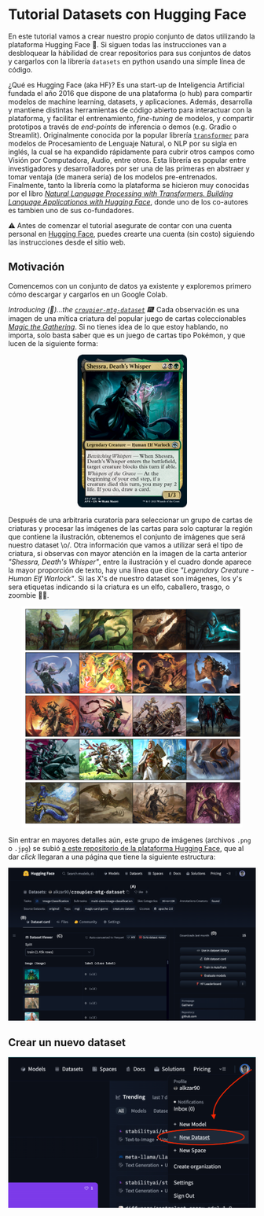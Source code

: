 # Tutorial Datasets con Hugging Face


En este tutorial vamos a crear nuestro propio conjunto de datos utilizando
la plataforma Hugging Face 🤗. Si siguen todas las instrucciones van a desbloquear la hábilidad de crear repositorios para sus conjuntos de datos y cargarlos con la librería `datasets` en python usando una simple
línea de código.

¿Qué es Hugging Face (aka HF)? Es una start-up de Inteligencia Artificial fundada el año 2016 que dispone de una plataforma (o hub) para compartir modelos de machine learning, datasets, y aplicaciones. Además, desarrolla y mantiene distintas herramientas de código abierto para interactuar con la plataforma, y facilitar el entrenamiento, _fine-tuning_ de modelos, y compartir prototipos a través de _end-points_ de inferencia o demos (e.g. Gradio o Streamlit). Originalmente conocida por la popular librería [`transformer`](https://huggingface.co/docs/transformers/index) para modelos de Procesamiento de Lenguaje Natural, o NLP por su sigla en inglés, la cual se ha expandido rápidamente para cubrir otros campos como Visión por Computadora, Audio, entre otros. Esta librería es popular entre investigadores y desarrolladores por ser una de las primeras
en abstraer y tomar ventaja (de manera seria) de los modelos pre-entrenados. Finalmente, tanto la librería como la plataforma se hicieron muy conocidas por el libro [_Natural Language Processing with Transformers. Building Language Applicationos with Hugging Face_](https://www.oreilly.com/library/view/natural-language-processing/9781098136789/), donde uno de los co-autores es tambien uno de sus co-fundadores.


⚠️  Antes de comenzar el tutorial asegurate de  contar con una cuenta personal en [Hugging Face](https://huggingface.co/), puedes crearte una cuenta (sin costo) siguiendo las instrucciones desde el sitio web.

## Motivación

Comencemos con un conjunto de datos ya existente y exploremos primero cómo descargar y cargarlos en un Google Colab.

_Introducing (🥁)...the [`croupier-mtg-dataset`](https://huggingface.co/datasets/alkzar90/croupier-mtg-dataset) 🎆!_ Cada observación es una imagen de una mítica criatura del popular juego de cartas coleccionables [_Magic the Gathering_](https://es.wikipedia.org/wiki/Magic:_El_encuentro). Si no tienes idea de lo que estoy hablando, no importa, solo basta saber que es un juego de cartas tipo Pokémon, y que lucen de la siguiente forma:

<p align="center">
<img src="./assets/527518_elf.png" width="223" height="311" alt="Magic the Gathering card: Shessra, Death's Whisper">
</p>

Después de una arbitraria curatoría para seleccionar un grupo de cartas de criaturas y
procesar las imágenes de las cartas para solo capturar la región que contiene la ilustración, 
obtenemos el conjunto de imágenes que será nuestro dataset \o/. Otra información
que vamos a utilizar será el tipo de criatura, si observas con mayor atención
en la imagen de la carta anterior _"Shessra, Death's Whisper"_, entre la ilustración
y el cuadro donde aparece la mayor proporción de texto, hay una línea que dice
_"Legendary Creature - Human Elf Warlock"_. Si las X's de nuestro dataset son
imágenes, los y's sera etiquetas indicando si la criatura es un elfo, caballero,
trasgo, o zoombie 🧟‍♀️.

<p align="center">
<img src="./assets/croupier-mtg-dataset.png" width="450" height="450" alt="A set of Magic the Gathering card ilustrations">
</p>

Sin entrar en mayores detalles aún, este grupo de imágenes (archivos `.png` o `.jpg`) se subió [a este repositorio de la plataforma Hugging Face](https://huggingface.co/datasets/alkzar90/croupier-mtg-dataset), que al dar _click_ llegaran a una página que tiene la siguiente estructura:


<p align="center">
<img src="./assets/croupier-repo-screenshot.png" alt="A screenshot that shows the croupier dataset in Hugging Face">
</p>


## Crear un nuevo dataset


<p align="center">
<img src="./assets/hf-new-dataset.png" alt="A screenshot that shows the 'new dataset' option in a HF profle">
</p>
